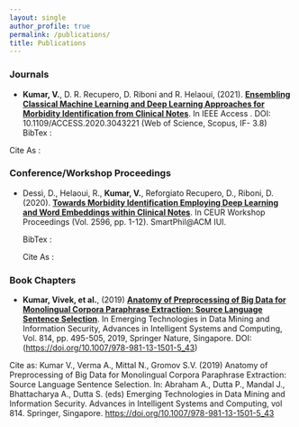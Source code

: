 ```yaml
---
layout: single
author_profile: true
permalink: /publications/
title: Publications
---
```


### Journals

- **Kumar, V.**, D. R. Recupero, D. Riboni and R. Helaoui, (2021). [**Ensembling Classical Machine Learning and Deep Learning Approaches for Morbidity Identification from Clinical Notes**](https://ieeexplore.ieee.org/stamp/stamp.jsp?tp=&arnumber=9286431). In IEEE Access . DOI: 10.1109/ACCESS.2020.3043221
(Web of Science, Scopus, IF- 3.8)
 BibTex : 

 Cite As : 

### Conference/Workshop Proceedings

- Dessì, D., Helaoui, R., **Kumar, V.**, Reforgiato Recupero, D., Riboni, D. (2020). [**Towards Morbidity Identification Employing Deep Learning and Word Embeddings within Clinical Notes**](http://ceur-ws.org/Vol-2596/paper1.pdf). In CEUR Workshop Proceedings (Vol. 2596, pp. 1-12). SmartPhil@ACM IUI.

  BibTex : 

  Cite As : 


### Book Chapters

- **Kumar, Vivek, et al.**, (2019) [**Anatomy of Preprocessing of Big Data for Monolingual Corpora Paraphrase Extraction: Source Language Sentence Selection**](https://link.springer.com/chapter/10.1007/978-981-13-1501-5_43). In Emerging Technologies in Data Mining and Information Security, Advances in Intelligent Systems and Computing, Vol. 814, pp. 495-505, 2019, Springer Nature, Singapore. DOI: (https://doi.org/10.1007/978-981-13-1501-5_43)

Cite as: Kumar V., Verma A., Mittal N., Gromov S.V. (2019) Anatomy of Preprocessing of Big Data for Monolingual Corpora Paraphrase Extraction: Source Language Sentence Selection. In: Abraham A., Dutta P., Mandal J., Bhattacharya A., Dutta S. (eds) Emerging Technologies in Data Mining and Information Security. Advances in Intelligent Systems and Computing, vol 814. Springer, Singapore. https://doi.org/10.1007/978-981-13-1501-5_43






